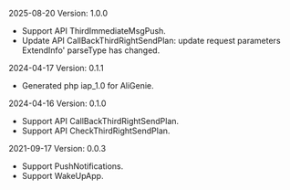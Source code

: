2025-08-20 Version: 1.0.0
- Support API ThirdImmediateMsgPush.
- Update API CallBackThirdRightSendPlan: update request parameters ExtendInfo' parseType has changed.


2024-04-17 Version: 0.1.1
- Generated php iap_1.0 for AliGenie.

2024-04-16 Version: 0.1.0
- Support API CallBackThirdRightSendPlan.
- Support API CheckThirdRightSendPlan.


2021-09-17 Version: 0.0.3
- Support PushNotifications.
- Support WakeUpApp.

